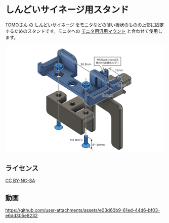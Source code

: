 # しんどいサイネージ用スタンド

[TOMOさん](https://x.com/tomozh) の [しんどいサイネージ](https://orekb.booth.pm/items/6471188) をモニタなどの薄い板状のものの上部に固定するためのスタンドです。モニタへの [モニタ用汎用マウント](../../stand/monitor-top-mount) と合わせて使用します。

![](./dimension.png)

## ライセンス

[CC BY-NC-SA](./LICENSE)

## 動画

https://github.com/user-attachments/assets/e03d60b9-61ed-44d6-bf03-e6dd305e8232
